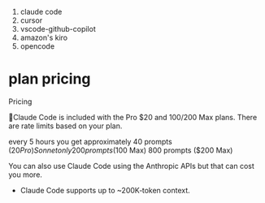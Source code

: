 1. claude code
2. cursor
3. vscode-github-copilot
4. amazon's kiro
5. opencode


# plan pricing
Pricing

🔸Claude Code is included with the Pro $20 and $100/$200 Max plans. There are rate limits based on your plan.

every 5 hours you get approximately
40 prompts ($20 Pro) Sonnet only
200 prompts ($100 Max)
800 prompts ($200 Max)

You can also use Claude Code using the Anthropic APIs but that can cost you more.

- Claude Code supports up to ~200K‑token context.